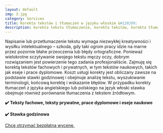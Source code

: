 ```yaml
---
layout: default
img: 3.jpg
category: Services
title: Korekta tekstów i tłumaczeń w języku włoskim &#128209;
description: korekta tekstu tłumaczenie, korekta tekstów, korekta tłumaczenia
---
```

<p>
Napisanie lub przetłumaczenie tekstu wymaga niezwykłej kreatywności i wysiłku intelektualnego – szkoda, gdy taki ogrom pracy idzie na marne przez pozornie błahe przeoczenia lub błędy ortograficzne. Ponieważ wielokrotne sczytywanie swojego tekstu męczy oczy, dobrym rozwiązaniem jest powierzenie tego zadania profesjonaliście. Zajmuję się korektą tekstów fachowych i prywatnych, w tym tekstów naukowych, takich jak eseje i prace dyplomowe. Koszt usługi korekty jest obliczany zawsze na podstawie stawki godzinowej i obejmuje analizę tekstu, wyszukiwanie terminologii, końcową korektę i wskazanie błędów. W przypadku korekty tłumaczeń z języka angielskiego lub polskiego na język włoski stawka obejmuje również porównanie tłumaczenia z tekstem źródłowym.
</p>
<p>
<strong>✔️ Teksty fachowe, teksty prywatne, prace dyplomowe i eseje naukowe</strong>
</p>
<p>
<strong>✔️ Stawka godzinowa</strong>
</p>
<a href="mailto:angela@tiliatranslations.it">Chcę otrzymać bezpłatną wycenę.</a>
